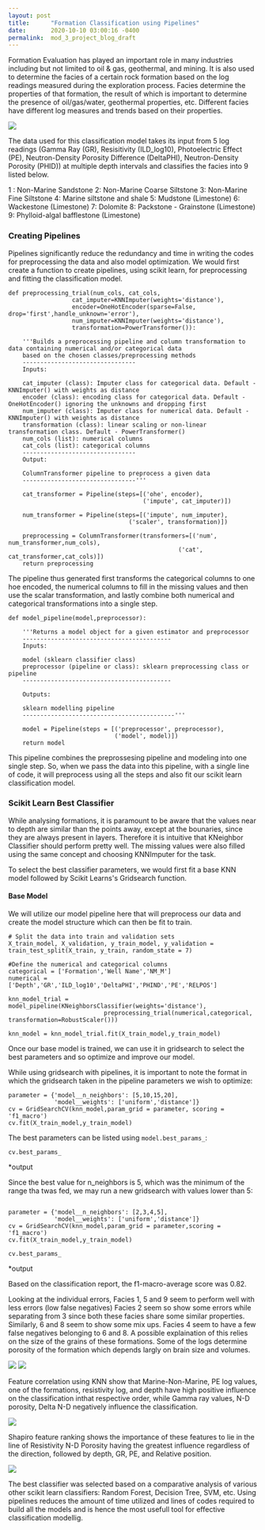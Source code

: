 ```yaml
---
layout: post
title:      "Formation Classification using Pipelines"
date:       2020-10-10 03:00:16 -0400
permalink:  mod_3_project_blog_draft
---
```


Formation Evaluation has played an important role in many industries including but not limited to oil & gas, geothermal, and mining. It is also used to determine the facies of a certain rock formation based on the log readings measured during the exploration process. Facies determine the properties of that formation, the result of which is important to determine the presence of oil/gas/water, geothermal properties, etc. Different facies have different log measures and trends based on their properties.

![](https://raw.githubusercontent.com/NehaP92/dsc-mod-3-project-v2-1-onl01-dtsc-pt-041320/master/img_closeup.png)

The data used for this classification model takes its input from 5 log readings (Gamma Ray (GR), Resisitivity (ILD_log10), Photoelectric Effect (PE), Neutron-Density Porosity Difference (DeltaPHI), Neutron-Density Porosity (PHID)) at multiple depth intervals and classifies the facies into 9 listed below.

1 : Non-Marine Sandstone
2: Non-Marine Coarse Siltstone
3: Non-Marine Fine Siltstone
4: Marine siltstone and shale
5: Mudstone (Limestone)
6: Wackestone (Limestone)
7: Dolomite
8: Packstone - Grainstone (Limestone)
9: Phylloid-algal bafflestone (Limestone)

### Creating Pipelines

Pipelines significantly reduce the redundancy and time in writing the codes for preprocessing the data and also model optimization. We would first create a function to create pipelines, using scikit learn, for preprocessing and fitting the classification model.

```
def preprocessing_trial(num_cols, cat_cols,
                  cat_imputer=KNNImputer(weights='distance'), 
                  encoder=OneHotEncoder(sparse=False, drop='first',handle_unknown='error'), 
                  num_imputer=KNNImputer(weights='distance'), 
                  transformation=PowerTransformer()):
    
    '''Builds a preprocessing pipeline and column transformation to data containing numerical and/or categorical data 
    based on the chosen classes/preprocessing methods
    --------------------------------
    Inputs:
    
    cat_imputer (class): Imputer class for categorical data. Default - KNNImputer() with weights as distance
    encoder (class): encoding class for categorical data. Default - OneHotEncoder() ignoring the unknowns and dropping first
    num_imputer (class): Imputer class for numerical data. Default - KNNImputer() with weights as distance
    transformation (class): linear scaling or non-linear transformation class. Default - PowerTransformer()
    num_cols (list): numerical columns
    cat_cols (list): categorical columns
    --------------------------------
    Output:
    
    ColumnTransformer pipeline to preprocess a given data
    --------------------------------'''
    
    cat_transformer = Pipeline(steps=[('ohe', encoder),
                                      ('impute', cat_imputer)])
    
    num_transformer = Pipeline(steps=[('impute', num_imputer),
                                  ('scaler', transformation)])
    
    preprocessing = ColumnTransformer(transformers=[('num', num_transformer,num_cols),
                                                ('cat', cat_transformer,cat_cols)])
    return preprocessing
```

The pipeline thus generated first transforms the categorical columns to one hoe encoded, the numerical columns to fill in the missing values and then use the scalar transformation, and lastly combine both numerical and categorical transformations into a single step.

```
def model_pipeline(model,preprocessor):
    
    '''Returns a model object for a given estimator and preprocessor
    ------------------------------------------
    Inputs:
    
    model (sklearn classifier class)
    preprocessor (pipeline or class): sklearn preprocessing class or pipeline
    ------------------------------------------
    
    Outputs:
    
    sklearn modelling pipeline
    -------------------------------------------'''
    
    model = Pipeline(steps = [('preprocessor', preprocessor),
                              ('model', model)])
    return model
```

This pipeline combines the preprossesing pipeline and modeling into one single step. So, when we pass the data into this pipeline, with a single line of code, it will preprocess using all the steps and also fit our scikit learn classification model.


### Scikit Learn Best Classifier

While analysing formations, it is paramount to be aware that the values near to depth are similar than the points away, except at the bounaries, since they are always present in layers. Therefore it is intuitive that KNeighbor Classifier should perform pretty well. The missing values were also filled using the same concept and choosing KNNImputer for the task.

To select the best classifier parameters, we would first fit a base KNN model followed by Scikit Learns's Gridsearch function.

#### Base Model

We will utilize our model pipeline here that will preprocess our data and create the model structure which can then be fit to train.

```
# Split the data into train and validation sets
X_train_model, X_validation, y_train_model, y_validation = train_test_split(X_train, y_train, random_state = 7)

#Define the numerical and categorical columns
categorical = ['Formation','Well Name','NM_M']
numerical = ['Depth','GR','ILD_log10','DeltaPHI','PHIND','PE','RELPOS']
```

```
knn_model_trial = model_pipeline(KNeighborsClassifier(weights='distance'),
                           preprocessing_trial(numerical,categorical, transformation=RobustScaler()))

knn_model = knn_model_trial.fit(X_train_model,y_train_model)
```

Once our base model is trained, we can use it in gridsearch to select the best parameters and so optimize and improve our model.

While using gridsearch with pipelines, it is important to note the format in which the gridsearch taken in the pipeline parameters we wish to optimize:

```
parameter = {'model__n_neighbors': [5,10,15,20],
             'model__weights': ['uniform','distance']}
cv = GridSearchCV(knn_model,param_grid = parameter, scoring = 'f1_macro')
cv.fit(X_train_model,y_train_model)
```

The best parameters can be listed using `model.best_params_`:

```
cv.best_params_
```

*output

Since the best value for n_neighbors is 5, which was the minimum of the range tha twas fed, we may run a new gridsearch with values lower than 5:

```

parameter = {'model__n_neighbors': [2,3,4,5],
             'model__weights': ['uniform','distance']}
cv = GridSearchCV(knn_model,param_grid = parameter,scoring = 'f1_macro')
cv.fit(X_train_model,y_train_model)
```

```
cv.best_params_
```

*output

Based on the classification report, the f1-macro-average score was 0.82.

Looking at the individual errors, Facies 1, 5 and 9 seem to perform well with less errors (low false negatives) Facies 2 seem so show some errors while separating from 3 since both these facies share some similar properties. Similarly, 6 and 8 seem to show some mix ups. Facies 4 seem to have a few false negatives belonging to 6 and 8. A possible explaination of this relies on the size of the grains of these formations. Some of the logs determine porosity of the formation which depends largly on brain size and volumes.

![](https://raw.githubusercontent.com/NehaP92/dsc-mod-3-project-v2-1-onl01-dtsc-pt-041320/master/KNN_matrix.png)
![](https://raw.githubusercontent.com/NehaP92/dsc-mod-3-project-v2-1-onl01-dtsc-pt-041320/master/KNN_error.png)

Feature correlation using KNN show that Marine-Non-Marine, PE log values, one of the formations, resistivity log, and depth have high positive influence on the classification inthat respective order, while Gamma ray values, N-D porosity, Delta N-D negatively influence the classification.

![](https://raw.githubusercontent.com/NehaP92/dsc-mod-3-project-v2-1-onl01-dtsc-pt-041320/master/feature_corr_KNN.png)

Shapiro feature ranking shows the importance of these features to lie in the line of Resistivity N-D Porosity having the greatest influence regardless of the direction, followed by depth, GR, PE, and Relative position.

![](https://raw.githubusercontent.com/NehaP92/dsc-mod-3-project-v2-1-onl01-dtsc-pt-041320/master/KNN_shapiro.png)

The best classifier was selected based on a comparative analysis of various other scikit learn classifiers: Random Forest, Decision Tree, SVM, etc. Using pipelines reduces the amount of time utilized and lines of codes required to build all the models and is hence the most usefull tool for effective classification modellig.

